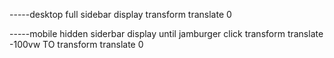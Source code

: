 <!-- navigation -->

-----desktop
full sidebar display
transform translate 0

-----mobile
hidden siderbar display until jamburger click
transform translate -100vw
TO
transform translate 0
